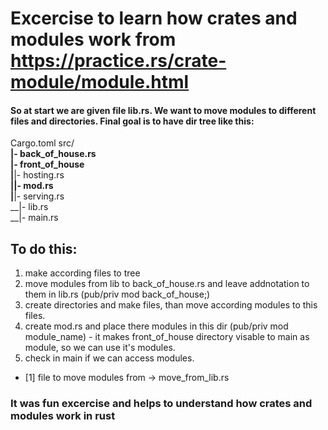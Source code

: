 # Excercise to learn how crates and modules work from https://practice.rs/crate-module/module.html

#### So at start we are given file lib.rs. We want to move modules to different files and directories. Final goal is to have dir tree like this: 

Cargo.toml
src/</br>
__|- back_of_house.rs</br>
__|- front_of_house</br>
__|______|- hosting.rs</br>
__|______|- mod.rs</br>
__|______|- serving.rs</br>
__|- lib.rs</br>
__|- main.rs</br>

## To do this:
1. make according files to tree
2. move modules from lib to back_of_house.rs and leave addnotation to them in lib.rs (pub/priv mod back_of_house;)
3. create directories and make files, than move according modules to this files.
4. create mod.rs and place there modules in this dir (pub/priv mod module_name) - it makes front_of_house directory visable to main as module, so we can use it's modules.
5. check in main if we can access modules.

* [1] file to move modules from -> move_from_lib.rs

### It was fun excercise and helps to understand how crates and modules work in rust
